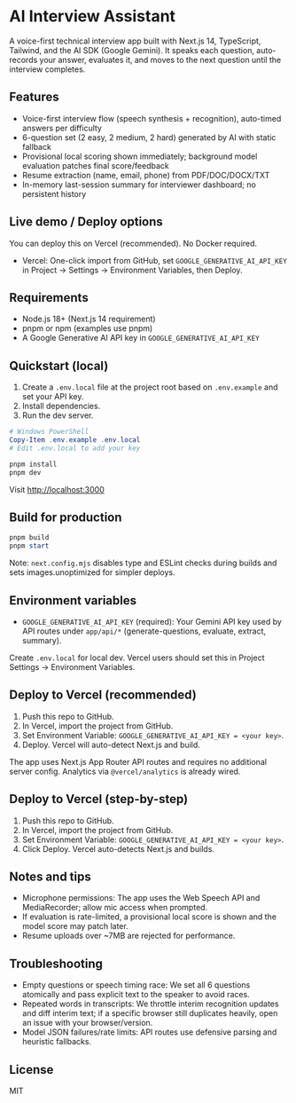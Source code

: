 # AI Interview Assistant

A voice-first technical interview app built with Next.js 14, TypeScript, Tailwind, and the AI SDK (Google Gemini). It speaks each question, auto-records your answer, evaluates it, and moves to the next question until the interview completes.

## Features

- Voice-first interview flow (speech synthesis + recognition), auto-timed answers per difficulty
- 6-question set (2 easy, 2 medium, 2 hard) generated by AI with static fallback
- Provisional local scoring shown immediately; background model evaluation patches final score/feedback
- Resume extraction (name, email, phone) from PDF/DOC/DOCX/TXT
- In-memory last-session summary for interviewer dashboard; no persistent history

## Live demo / Deploy options

You can deploy this on Vercel (recommended). No Docker required.

- Vercel: One-click import from GitHub, set `GOOGLE_GENERATIVE_AI_API_KEY` in Project → Settings → Environment Variables, then Deploy.

## Requirements

- Node.js 18+ (Next.js 14 requirement)
- pnpm or npm (examples use pnpm)
- A Google Generative AI API key in `GOOGLE_GENERATIVE_AI_API_KEY`

## Quickstart (local)

1. Create a `.env.local` file at the project root based on `.env.example` and set your API key.
2. Install dependencies.
3. Run the dev server.

```powershell
# Windows PowerShell
Copy-Item .env.example .env.local
# Edit .env.local to add your key

pnpm install
pnpm dev
```

Visit <http://localhost:3000>

## Build for production

```powershell
pnpm build
pnpm start
```

Note: `next.config.mjs` disables type and ESLint checks during builds and sets images.unoptimized for simpler deploys.

## Environment variables

- `GOOGLE_GENERATIVE_AI_API_KEY` (required): Your Gemini API key used by API routes under `app/api/*` (generate-questions, evaluate, extract, summary).

Create `.env.local` for local dev. Vercel users should set this in Project Settings → Environment Variables.

## Deploy to Vercel (recommended)

1. Push this repo to GitHub.
2. In Vercel, import the project from GitHub.
3. Set Environment Variable: `GOOGLE_GENERATIVE_AI_API_KEY = <your key>`.
4. Deploy. Vercel will auto-detect Next.js and build.

The app uses Next.js App Router API routes and requires no additional server config. Analytics via `@vercel/analytics` is already wired.

## Deploy to Vercel (step-by-step)

1. Push this repo to GitHub.
2. In Vercel, import the project from GitHub.
3. Set Environment Variable: `GOOGLE_GENERATIVE_AI_API_KEY = <your key>`.
4. Click Deploy. Vercel auto-detects Next.js and builds.

## Notes and tips

- Microphone permissions: The app uses the Web Speech API and MediaRecorder; allow mic access when prompted.
- If evaluation is rate-limited, a provisional local score is shown and the model score may patch later.
- Resume uploads over ~7MB are rejected for performance.

## Troubleshooting

- Empty questions or speech timing race: We set all 6 questions atomically and pass explicit text to the speaker to avoid races.
- Repeated words in transcripts: We throttle interim recognition updates and diff interim text; if a specific browser still duplicates heavily, open an issue with your browser/version.
- Model JSON failures/rate limits: API routes use defensive parsing and heuristic fallbacks.

## License

MIT
